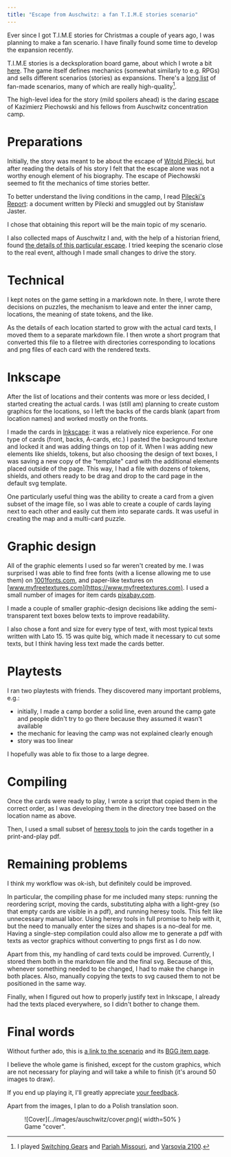 ```yaml
---
title: "Escape from Auschwitz: a fan T.I.M.E stories scenario"
---
```


Ever since I got T.I.M.E stories for Christmas a couple of years ago, I was planning to make a fan scenario. I have finally found some time to develop the expansion recently.

T.I.M.E stories is a decksploration board game, about which I wrote a bit [here](https://sygnowski.ml/posts/2020-06-19-time-stories.html). The game itself defines mechanics (somewhat similarly to e.g. RPGs) and sells different scenarios (stories) as expansions. There's a [long list](https://boardgamegeek.com/geeklist/225429/time-stories-print-and-play-scenarios-available-bg) of fan-made scenarios, many of which are really high-quality[^1].

[^1]: I played [Switching Gears](https://boardgamegeek.com/boardgame/200443/switching-gears-fan-expansion-time-stories) and [Pariah Missouri](https://boardgamegeek.com/boardgame/205847/pariah-missouri-fan-expansion-time-stories), and [Varsovia 2100](https://repository.rebel.pl/wydawnictwo/timestories/Varsovia_2100.pdf).

The high-level idea for the story (mild spoilers ahead) is the daring [escape](https://en.wikipedia.org/wiki/Kazimierz_Piechowski) of Kazimierz Piechowski and his fellows from Auschwitz concentration camp.

# Preparations

Initially, the story was meant to be about the escape of [Witold Pilecki](https://en.wikipedia.org/wiki/Witold_Pilecki), but after reading the details of his story I felt that the escape alone was not a worthy enough element of his biography. The escape of Piechowski seemed to fit the mechanics of time stories better.

To better understand the living conditions in the camp, I read [Pilecki's Report](https://en.wikipedia.org/wiki/Pilecki's_Report): a document written by Pilecki and smuggled out by Stanisław Jaster.

I chose that obtaining this report will be the main topic of my scenario.

I also collected maps of Auschwitz I and, with the help of a historian friend, found [the details of this particular escape](http://lekcja.auschwitz.org/en_15_ucieczki/). I tried keeping the scenario close to the real event, although I made small changes to drive the story.

# Technical

I kept notes on the game setting in a markdown note. In there, I wrote there decisions on puzzles, the mechanism to leave and enter the inner camp, locations, the meaning of state tokens, and the like.

As the details of each location started to grow with the actual card texts, I moved them to a separate markdown file. I then wrote a short program that converted this file to a filetree with directories corresponding to locations and png files of each card with the rendered texts.

# Inkscape

After the list of locations and their contents was more or less decided, I started creating the actual cards. I was (still am) planning to create custom graphics for the locations, so I left the backs of the cards blank (apart from location names) and worked mostly on the fronts.

I made the cards in [Inkscape](https://inkscape.org): it was a relatively nice experience. For one type of cards (front, backs, A-cards, etc.) I pasted the background texture and locked it and was adding things on top of it.
When I was adding new elements like shields, tokens, but also choosing the design of text boxes, I was saving a new copy of the "template" card with the additional elements placed outside of the page. This way, I had a file with dozens of tokens, shields, and others ready to be drag and drop to the card page in the default svg template.

One particularly useful thing was the ability to create a card from a given subset of the image file, so I was able to create a couple of cards laying next to each other and easily cut them into separate cards. It was useful in creating the map and a multi-card puzzle.

# Graphic design
All of the graphic elements I used so far weren't created by me. I was surprised I was able to find free fonts (with a license allowing me to use them) on [1001fonts.com](https://www.1001fonts.com), and paper-like textures on [www.myfreetextures.com](https://www.myfreetextures.com). I used a small number of images for item cards [pixabay.com](https://www.pixabay.com).

I made a couple of smaller graphic-design decisions like adding the semi-transparent text boxes below texts to improve readability.

I also chose a font and size for every type of text, with most typical texts written with Lato 15. 15 was quite big, which made it necessary to cut some texts, but I think having less text made the cards better.

# Playtests
I ran two playtests with friends. They discovered many important problems, e.g.:

- initially, I made a camp border a solid line, even around the camp gate and people didn't try to go there because they assumed it wasn't available
- the mechanic for leaving the camp was not explained clearly enough
- story was too linear

I hopefully was able to fix those to a large degree.

# Compiling
Once the cards were ready to play, I wrote a script that copied them in the correct order, as I was developing them in the directory tree based on the location name as above.

Then, I used a small subset of [heresy tools](http://heresy.mrtrashcan.com/home/the-tools/) to join the cards together in a print-and-play pdf.

# Remaining problems
I think my workflow was ok-ish, but definitely could be improved.

In particular, the compiling phase for me included many steps: running the reordering script, moving the cards, substituting alpha with a light-grey (so that empty cards are visible in a pdf), and running heresy tools. This felt like unnecessary manual labor. Using heresy tools in full promise to help with it, but the need to manually enter the sizes and shapes is a no-deal for me. Having a single-step compilation could also allow me to generate a pdf with texts as vector graphics without converting to pngs first as I do now.

Apart from this, my handling of card texts could be improved. Currently, I stored them both in the markdown file and the final svg. Because of this, whenever something needed to be changed, I had to make the change in both places. Also, manually copying the texts to svg caused them to not be positioned in the same way.

Finally, when I figured out how to properly justify text in Inkscape, I already had the texts placed everywhere, so I didn't bother to change them.

# Final words
Without further ado, this is [a link to the scenario](https://drive.google.com/file/d/1MzdS5eCEafiefC1Lmfx_WlrzFDWUweAh/view?usp=sharing) and its [BGG item page](https://rpggeek.com/geeklist/206708/item/8006732#item8006732).

I believe the whole game is finished, except for the custom graphics, which are not necessary for playing and will take a while to finish (it's around 50 images to draw).

If you end up playing it, I'll greatly appreciate [your feedback](https://forms.gle/Pf5pVWJfm1gusz4D6).

Apart from the images, I plan to do a Polish translation soon.

<figure>
![Cover](../images/auschwitz/cover.png){ width=50% }
<figcaption>Game "cover".</figcaption>
</figure>
